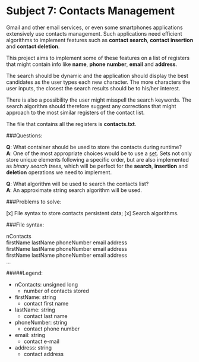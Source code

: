 Subject 7: Contacts Management
==============================

Gmail and other email services, or even some smartphones applications extensively use contacts management. Such applications need efficient algorithms to implement features such as **contact search**, **contact insertion** and **contact deletion**.

This project aims to implement some of these features on a list of registers that might contain info like **name**, **phone number**, **email** and **address**.

The search should be dynamic and the application should display the best candidates as the user types each new character. The more characters the user inputs, the closest the search results should be to his/her interest.

There is also a possibility the user might misspell the search keywords. The search algorithm should therefore suggest any corrections that might approach to the most similar registers of the contact list.

The file that contains all the registers is **contacts.txt**.

###Questions:

**Q**: What container should be used to store the contacts during runtime?  
**A**: One of the most appropriate choices would be to use a [set](http://www.cplusplus.com/reference/set/set/). Sets not only store unique elements following a specific order, but are also implemented as *binary search trees*, which will be perfect for the **search**, **insertion** and **deletion** operations we need to implement.

**Q**: What algorithm will be used to search the contacts list?  
**A**: An approximate string search algorithm will be used.

###Problems to solve:

[x] File syntax to store contacts persistent data;
[x] Search algorithms.

###File syntax:

nContacts  
firstName lastName phoneNumber email address  
firstName lastName phoneNumber email address  
firstName lastName phoneNumber email address  
...

#####Legend:

- nContacts: unsigned long
	- number of contacts stored
- firstName: string
	- contact first name
- lastName: string
	- contact last name
- phoneNumber: string
	- contact phone number
- email: string
	- contact e-mail
- address: string
	- contact address
